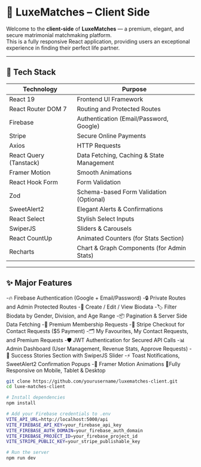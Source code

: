 # 💖 LuxeMatches – Client Side

Welcome to the **client-side** of **LuxeMatches** — a premium, elegant, and secure matrimonial matchmaking platform.  
This is a fully responsive React application, providing users an exceptional experience in finding their perfect life partner.

---

## 🚀 Tech Stack

| Technology           | Purpose                                      |
|----------------------|----------------------------------------------|
| React 19             | Frontend UI Framework                        |
| React Router DOM 7   | Routing and Protected Routes                |
| Firebase             | Authentication (Email/Password, Google)     |
| Stripe               | Secure Online Payments                      |
| Axios                | HTTP Requests                               |
| React Query (Tanstack) | Data Fetching, Caching & State Management  |
| Framer Motion        | Smooth Animations                           |
| React Hook Form      | Form Validation                             |
| Zod                  | Schema-based Form Validation (Optional)     |
| SweetAlert2          | Elegant Alerts & Confirmations              |
| React Select         | Stylish Select Inputs                       |
| SwiperJS             | Sliders & Carousels                         |
| React CountUp        | Animated Counters (for Stats Section)        |
| Recharts             | Chart & Graph Components (for Admin Stats)  |

---

## ✨ Major Features

-🔥 Firebase Authentication (Google + Email/Password)
-🔒 Private Routes and Admin Protected Routes
-🎯 Create / Edit / View Biodata
-🏷 Filter Biodata by Gender, Division, and Age Range
-📦 Pagination & Server Side Data Fetching
-📑 Premium Membership Requests
-🧾 Stripe Checkout for Contact Requests ($5 Payment)
-🗂 My Favourites, My Contact Requests, and Premium Requests
-🛡️ JWT Authentication for Secured API Calls
-📊 Admin Dashboard (User Management, Revenue Stats, Approve Requests)
-🌟 Success Stories Section with SwiperJS Slider
-⚡ Toast Notifications, SweetAlert2 Confirmation Popups
-🎨 Framer Motion Animations
📱Fully Responsive on Mobile, Tablet & Desktop

```bash
git clone https://github.com/yourusername/luxematches-client.git
cd luxe-matches-client

# Install dependencies
npm install

# Add your Firebase credentials to .env
VITE_API_URL=http://localhost:5000/api
VITE_FIREBASE_API_KEY=your_firebase_api_key
VITE_FIREBASE_AUTH_DOMAIN=your_firebase_auth_domain
VITE_FIREBASE_PROJECT_ID=your_firebase_project_id
VITE_STRIPE_PUBLIC_KEY=your_stripe_publishable_key

# Run the server
npm run dev
